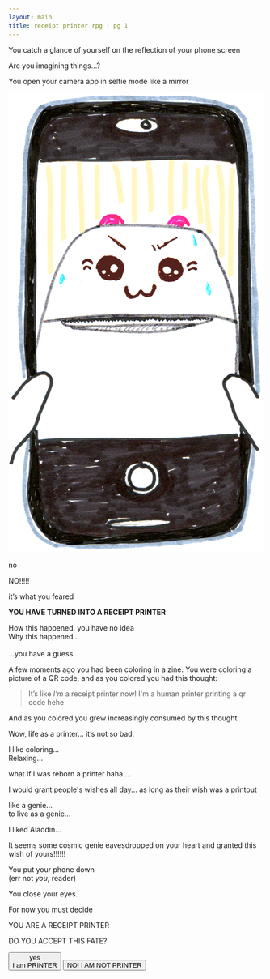 ```yaml
---
layout: main
title: receipt printer rpg | pg 1
---
```


<div class="intro">

<p>You catch a glance of yourself on the reflection of your phone screen 
<p>Are you imagining things…?
<p>You open your camera app in selfie mode like a mirror
</div>


<div class="reveal">
  <img src="./images/receipt-printer-selfie.png" class="selfie">
</div>

<div class="feared">
<p>no
<p>NO!!!!!
<p>it’s what you feared
<p><strong>YOU HAVE TURNED INTO A RECEIPT PRINTER</strong>

</div>

<div class="narration">

<p>How this happened, you have no idea<br>Why this happened... <br><br>...you have a guess 
<p>A few moments ago you had been coloring in a zine. You were coloring a picture of a QR code, and as you colored you had this thought:

</div>

<blockquote>
It’s like <em>I’m</em> a receipt printer now! <span class="little">I'm a human printer printing a qr code hehe</span>
</blockquote>

<div class="narration">
<p>And as you colored you grew increasingly consumed by this thought

</div>

<div class="fantasy">
<p>Wow, life as a printer… it’s not so bad. 
<p>I like coloring… <br>Relaxing… 
<p>what if I was reborn a printer haha.... 
<p>I would grant people's wishes all day... <span class="little">as long as their wish was a printout</span>
<p>like a genie...<br>to live as a genie...
<p><span class="little">I liked Aladdin…</span>

</div>

<div class="cosmic more-space">

<p>It seems some cosmic genie eavesdropped on your heart and granted this wish of yours!!!!!!

</div>

<div class="narration">

<p>You put your phone down<br><span class="little">(err not <em>you</em>, reader)</span>

<p>You close your eyes.<br>

</div>

<div class="fornow">
<p>For now you must decide
</div>

<div class="conclusion">

<p><span>YOU ARE A RECEIPT PRINTER</span>
<p><span>DO YOU ACCEPT THIS FATE?</span>
<p class="choices">
<button id="yes">yes<br>I am PRINTER</button>
<button id="no">NO! I AM NOT PRINTER</button>
</p>


</div>